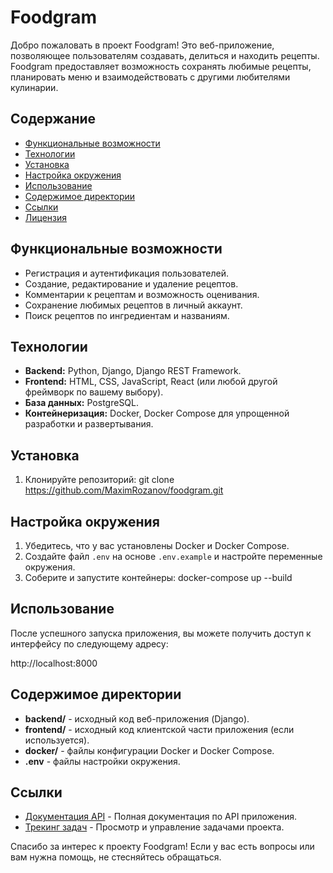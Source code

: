 # Foodgram

Добро пожаловать в проект Foodgram! Это веб-приложение, позволяющее пользователям создавать, делиться и находить рецепты. Foodgram предоставляет возможность сохранять любимые рецепты, планировать меню и взаимодействовать с другими любителями кулинарии.

## Содержание

- [Функциональные возможности](#функциональные-возможности)
- [Технологии](#технологии)
- [Установка](#установка)
- [Настройка окружения](#настройка-окружения)
- [Использование](#использование)
- [Содержимое директории](#содержимое-директории)
- [Ссылки](#ссылки)
- [Лицензия](#лицензия)

## Функциональные возможности

- Регистрация и аутентификация пользователей.
- Создание, редактирование и удаление рецептов.
- Комментарии к рецептам и возможность оценивания.
- Сохранение любимых рецептов в личный аккаунт.
- Поиск рецептов по ингредиентам и названиям.

## Технологии

- **Backend:** Python, Django, Django REST Framework.
- **Frontend:** HTML, CSS, JavaScript, React (или любой другой фреймворк по вашему выбору).
- **База данных:** PostgreSQL.
- **Контейнеризация:** Docker, Docker Compose для упрощенной разработки и развертывания.

## Установка

1. Клонируйте репозиторий: git clone https://github.com/MaximRozanov/foodgram.git

## Настройка окружения

1. Убедитесь, что у вас установлены Docker и Docker Compose.
2. Создайте файл `.env` на основе `.env.example` и настройте переменные окружения.
3. Соберите и запустите контейнеры: docker-compose up --build

## Использование

После успешного запуска приложения, вы можете получить доступ к интерфейсу по следующему адресу:

http://localhost:8000

## Содержимое директории

- **backend/** - исходный код веб-приложения (Django).
- **frontend/** - исходный код клиентской части приложения (если используется).
- **docker/** - файлы конфигурации Docker и Docker Compose.
- **.env** - файлы настройки окружения.

## Ссылки

- [Документация API](http://localhost:8000/api/docs/) - Полная документация по API приложения.
- [Трекинг задач](https://github.com/username/foodgram/issues) - Просмотр и управление задачами проекта.

Спасибо за интерес к проекту Foodgram! Если у вас есть вопросы или вам нужна помощь, не стесняйтесь обращаться.
